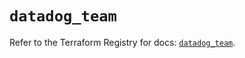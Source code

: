 # `datadog_team`

Refer to the Terraform Registry for docs: [`datadog_team`](https://registry.terraform.io/providers/datadog/datadog/3.78.0/docs/resources/team).
